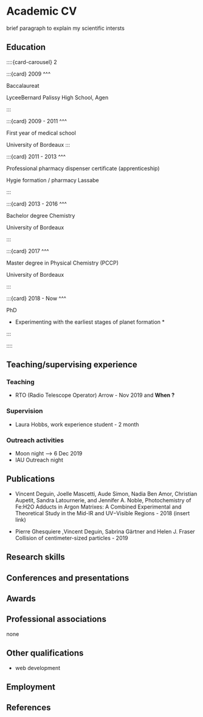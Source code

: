 # Academic CV

brief paragraph to explain my scientific intersts

## Education

::::{card-carousel} 2

:::{card} 
2009
^^^

Baccalaureat 

LyceeBernard Palissy High School, Agen

:::

:::{card} 
2009 - 2011
^^^

First year of medical school 

University of Bordeaux
:::

:::{card} 
2011 - 2013
^^^

Professional pharmacy dispenser certificate
(apprenticeship)


Hygie formation / pharmacy Lassabe

:::

:::{card} 
2013 - 2016
^^^

Bachelor degree Chemistry

University of Bordeaux

:::


:::{card} 
2017
^^^

Master degree in Physical Chemistry (PCCP)

University of Bordeaux

:::


:::{card}
2018 - Now
^^^

PhD

* Experimenting with the earliest stages of planet formation *

:::

::::

## Teaching/supervising experience

### Teaching

- RTO (Radio Telescope Operator) Arrow - Nov 2019 and **When ?**

### Supervision

- Laura Hobbs, work experience student - 2 month

### Outreach activities

- Moon night --> 6 Dec 2019
- IAU Outreach night

## Publications

- Vincent Deguin, Joelle Mascetti, Aude Simon, Nadia Ben Amor, Christian Aupetit, Sandra Latournerie, and Jennifer A. Noble, Photochemistry of Fe:H2O Adducts in Argon Matrixes: A Combined Experimental and Theoretical Study in the Mid-IR and UV−Visible Regions - 2018 (insert link)

- Pierre Ghesquiere ,Vincent Deguin, Sabrina Gärtner and Helen J. Fraser Collision of centimeter-sized particles - 2019


## Research skills

## Conferences and presentations

## Awards

## Professional associations

none

## Other qualifications

- web development

## Employment



## References